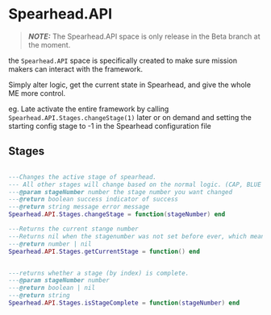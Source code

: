 
# Spearhead.API

> **_NOTE:_** The Spearhead.API space is only release in the Beta branch at the moment.

the `Spearhead.API` space is specifically created to make sure mission makers can interact with the framework. 

Simply alter logic, get the current state in Spearhead, and give the whole ME more control. 

eg. Late activate the entire framework by calling `Spearhead.API.Stages.changeStage(1)` later or on demand and setting the starting config stage to -1 in the Spearhead configuration file


## Stages

```lua

---Changes the active stage of spearhead.
--- All other stages will change based on the normal logic. (CAP, BLUE etc.)
---@param stageNumber number the stage number you want changed
---@return boolean success indicator of success
---@return string message error message
Spearhead.API.Stages.changeStage = function(stageNumber) end

---Returns the current stange number
---Returns nil when the stagenumber was not set before ever, which means Spearhead was not started.
---@return number | nil
Spearhead.API.Stages.getCurrentStage = function() end


---returns whether a stage (by index) is complete. 
---@param stageNumber number
---@return boolean | nil
---@return string 
Spearhead.API.Stages.isStageComplete = function(stageNumber) end

```


